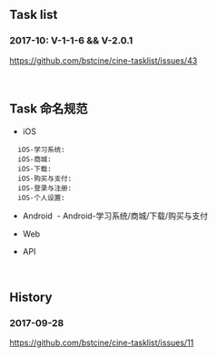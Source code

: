 ## Task list

### 2017-10: V-1-1-6 && V-2.0.1

https://github.com/bstcine/cine-tasklist/issues/43

<br>

## Task 命名规范

- iOS
```
  iOS-学习系统:
  iOS-商城:
  iOS-下载:
  iOS-购买与支付:
  iOS-登录与注册:
  iOS-个人设置:
```
  
- Android
  - Android-学习系统/商城/下载/购买与支付
  
- Web

- API


<br>

## History

### 2017-09-28

https://github.com/bstcine/cine-tasklist/issues/11

